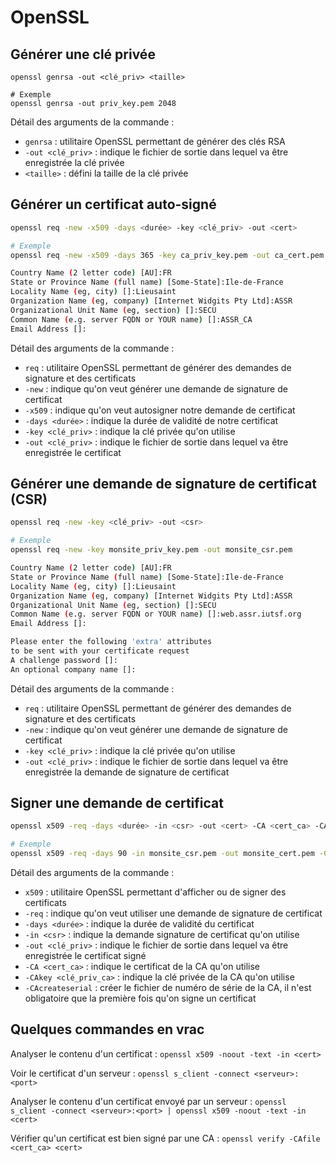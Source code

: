 # OpenSSL

## Générer une clé privée

```
openssl genrsa -out <clé_priv> <taille>

# Exemple
openssl genrsa -out priv_key.pem 2048
```

Détail des arguments de la commande :

* `genrsa` : utilitaire OpenSSL permettant de générer des clés RSA
* `-out <clé_priv>` : indique le fichier de sortie dans lequel va être enregistrée la clé privée
* `<taille>` : défini la taille de la clé privée

## Générer un certificat auto-signé

```bash
openssl req -new -x509 -days <durée> -key <clé_priv> -out <cert>

# Exemple
openssl req -new -x509 -days 365 -key ca_priv_key.pem -out ca_cert.pem

Country Name (2 letter code) [AU]:FR
State or Province Name (full name) [Some-State]:Ile-de-France
Locality Name (eg, city) []:Lieusaint
Organization Name (eg, company) [Internet Widgits Pty Ltd]:ASSR
Organizational Unit Name (eg, section) []:SECU
Common Name (e.g. server FQDN or YOUR name) []:ASSR_CA
Email Address []:
```

Détail des arguments de la commande :

* `req` : utilitaire OpenSSL permettant de générer des demandes de signature et des certificats
* `-new` : indique qu'on veut générer une demande de signature de certificat
* `-x509` : indique qu'on veut autosigner notre demande de certificat
* `-days <durée>` : indique la durée de validité de notre certificat
* `-key <clé_priv>` : indique la clé privée qu'on utilise
* `-out <clé_priv>` : indique le fichier de sortie dans lequel va être enregistrée le certificat

## Générer une demande de signature de certificat (CSR)

```bash
openssl req -new -key <clé_priv> -out <csr>

# Exemple
openssl req -new -key monsite_priv_key.pem -out monsite_csr.pem

Country Name (2 letter code) [AU]:FR
State or Province Name (full name) [Some-State]:Ile-de-France
Locality Name (eg, city) []:Lieusaint
Organization Name (eg, company) [Internet Widgits Pty Ltd]:ASSR
Organizational Unit Name (eg, section) []:SECU
Common Name (e.g. server FQDN or YOUR name) []:web.assr.iutsf.org
Email Address []:

Please enter the following 'extra' attributes
to be sent with your certificate request
A challenge password []:
An optional company name []:
```

Détail des arguments de la commande :

* `req` : utilitaire OpenSSL permettant de générer des demandes de signature et des certificats
* `-new` : indique qu'on veut générer une demande de signature de certificat
* `-key <clé_priv>` : indique la clé privée qu'on utilise
* `-out <clé_priv>` : indique le fichier de sortie dans lequel va être enregistrée la demande de signature de certificat

## Signer une demande de certificat

```bash
openssl x509 -req -days <durée> -in <csr> -out <cert> -CA <cert_ca> -CAkey <clé_priv_ca> -CAcreateserial

# Exemple
openssl x509 -req -days 90 -in monsite_csr.pem -out monsite_cert.pem -CA ca_cert.pem -CAkey ca_priv_key.pem -CAcreateserial
```

Détail des arguments de la commande :

* `x509` : utilitaire OpenSSL permettant d'afficher ou de signer des certificats
* `-req` : indique qu'on veut utiliser une demande de signature de certificat
* `-days <durée>` : indique la durée de validité du certificat
* `-in <csr>` : indique la demande signature de certificat qu'on utilise
* `-out <clé_priv>` : indique le fichier de sortie dans lequel va être enregistrée le certificat signé
* `-CA <cert_ca>` : indique le certificat de la CA qu'on utilise
* `-CAkey <clé_priv_ca>` : indique la clé privée de la CA qu'on utilise
* `-CAcreateserial` : créer le fichier de numéro de série de la CA, il n'est obligatoire que la première fois qu'on signe un certificat

## Quelques commandes en vrac

Analyser le contenu d'un certificat : `openssl x509 -noout -text -in <cert>`

Voir le certificat d'un serveur : `openssl s_client -connect <serveur>:<port>`

Analyser le contenu d'un certificat envoyé par un serveur : `openssl s_client -connect <serveur>:<port> | openssl x509 -noout -text -in <cert>`

Vérifier qu'un certificat est bien signé par une CA : `openssl verify -CAfile <cert_ca> <cert>`
